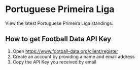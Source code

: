 # Portuguese Primeira Liga

View the latest Portuguese Primeira Liga standings.

## How to get Football Data API Key

1. Open https://www.football-data.org/client/register
2. Create an account by providing a name and email address
3. Copy the API Key you received by email
